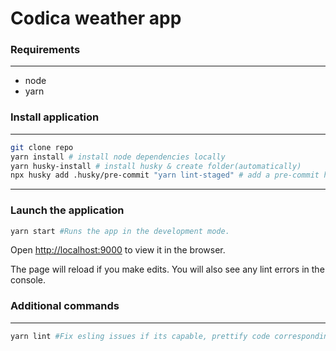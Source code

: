 # Codica weather app

### Requirements

---

- node
- yarn

### Install application

---

```bash
git clone repo
yarn install # install node dependencies locally
yarn husky-install # install husky & create folder(automatically)
npx husky add .husky/pre-commit "yarn lint-staged" # add a pre-commit hook
```

---

### Launch the application

```bash
yarn start #Runs the app in the development mode.
```

Open [http://localhost:9000](http://localhost:9000) to view it in the browser.

The page will reload if you make edits.
You will also see any lint errors in the console.

### Additional commands

---

```bash
yarn lint #Fix esling issues if its capable, prettify code corresponding to .prettierrc.js
```
